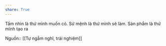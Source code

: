 ```yaml
---
share: True
---
```

Tầm nhìn là thứ mình muốn có. Sứ mệnh là thứ mình sẽ làm. Sản phẩm là thứ mình tạo ra

Nguồn:: [[Tự ngẫm nghĩ, trải nghiệm]]